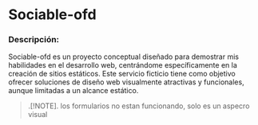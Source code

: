 # Sociable-ofd

### Descripción:

Sociable-ofd es un proyecto conceptual diseñado para demostrar mis habilidades en el desarrollo web, centrándome específicamente en la creación de sitios estáticos. Este servicio ficticio tiene como objetivo ofrecer soluciones de diseño web visualmente atractivas y funcionales, aunque limitadas a un alcance estático.

>.[!NOTE].
> los formularios no estan funcionando, solo es un aspecro visual
